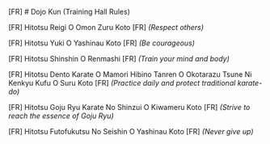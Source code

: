 [FR] # Dojo Kun (Training Hall Rules)

[FR] Hitotsu Reigi O Omon Zuru Koto
[FR] _(Respect others)_

[FR] Hitotsu Yuki O Yashinau Koto
[FR] _(Be courageous)_

[FR] Hitotsu Shinshin O Renmashi
[FR] _(Train your mind and body)_

[FR] Hitotsu Dento Karate O Mamori Hibino Tanren O Okotarazu Tsune Ni Kenkyu Kufu O Suru Koto
[FR] _(Practice daily and protect traditional karate-do)_

[FR] Hitotsu Goju Ryu Karate No Shinzui O Kiwameru Koto
[FR] _(Strive to reach the essence of Goju Ryu)_

[FR] Hitotsu Futofukutsu No Seishin O Yashinau Koto
[FR] _(Never give up)_ 